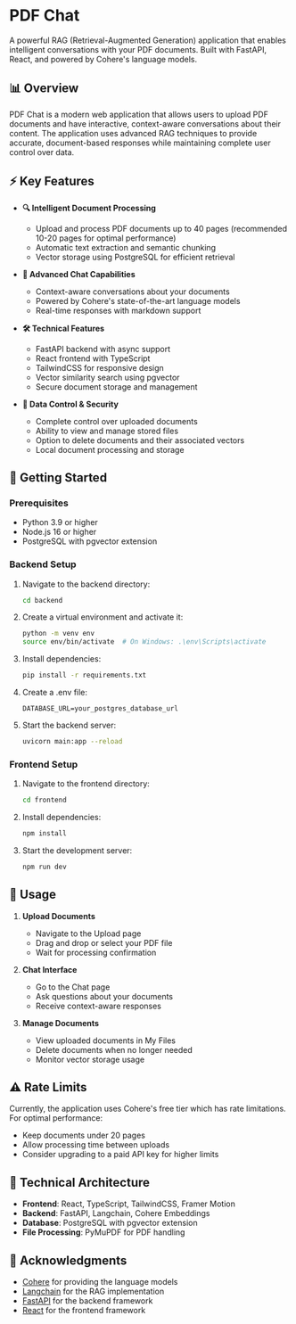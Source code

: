 # PDF Chat

A powerful RAG (Retrieval-Augmented Generation) application that enables intelligent conversations with your PDF documents. Built with FastAPI, React, and powered by Cohere's language models.

## 📊 Overview

PDF Chat is a modern web application that allows users to upload PDF documents and have interactive, context-aware conversations about their content. The application uses advanced RAG techniques to provide accurate, document-based responses while maintaining complete user control over data.

## ⚡ Key Features

- **🔍 Intelligent Document Processing**
  - Upload and process PDF documents up to 40 pages (recommended 10-20 pages for optimal performance)
  - Automatic text extraction and semantic chunking
  - Vector storage using PostgreSQL for efficient retrieval

- **💬 Advanced Chat Capabilities**
  - Context-aware conversations about your documents
  - Powered by Cohere's state-of-the-art language models
  - Real-time responses with markdown support

- **🛠️ Technical Features**
  - FastAPI backend with async support
  - React frontend with TypeScript
  - TailwindCSS for responsive design
  - Vector similarity search using pgvector
  - Secure document storage and management

- **🔐 Data Control & Security**
  - Complete control over uploaded documents
  - Ability to view and manage stored files
  - Option to delete documents and their associated vectors
  - Local document processing and storage

## 🚀 Getting Started

### Prerequisites

- Python 3.9 or higher
- Node.js 16 or higher
- PostgreSQL with pgvector extension

### Backend Setup

1. Navigate to the backend directory:
   ```bash
   cd backend
   ```

2. Create a virtual environment and activate it:
   ```bash
   python -m venv env
   source env/bin/activate  # On Windows: .\env\Scripts\activate
   ```

3. Install dependencies:
   ```bash
   pip install -r requirements.txt
   ```

4. Create a .env file:
   ```
   DATABASE_URL=your_postgres_database_url
   ```

5. Start the backend server:
   ```bash
   uvicorn main:app --reload
   ```

### Frontend Setup

1. Navigate to the frontend directory:
   ```bash
   cd frontend
   ```

2. Install dependencies:
   ```bash
   npm install
   ```

3. Start the development server:
   ```bash
   npm run dev
   ```

## 🎯 Usage

1. **Upload Documents**
   - Navigate to the Upload page
   - Drag and drop or select your PDF file
   - Wait for processing confirmation

2. **Chat Interface**
   - Go to the Chat page
   - Ask questions about your documents
   - Receive context-aware responses

3. **Manage Documents**
   - View uploaded documents in My Files
   - Delete documents when no longer needed
   - Monitor vector storage usage

## ⚠️ Rate Limits

Currently, the application uses Cohere's free tier which has rate limitations. For optimal performance:
- Keep documents under 20 pages
- Allow processing time between uploads
- Consider upgrading to a paid API key for higher limits

## 🔧 Technical Architecture

- **Frontend**: React, TypeScript, TailwindCSS, Framer Motion
- **Backend**: FastAPI, Langchain, Cohere Embeddings
- **Database**: PostgreSQL with pgvector extension
- **File Processing**: PyMuPDF for PDF handling

## 🌟 Acknowledgments

- [Cohere](https://cohere.ai/) for providing the language models
- [Langchain](https://www.langchain.com/) for the RAG implementation
- [FastAPI](https://fastapi.tiangolo.com/) for the backend framework
- [React](https://reactjs.org/) for the frontend framework
